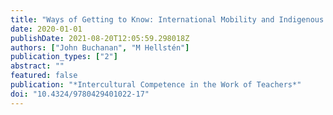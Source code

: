 ```yaml
---
title: "Ways of Getting to Know: International Mobility and Indigenous Education"
date: 2020-01-01
publishDate: 2021-08-20T12:05:59.298018Z
authors: ["John Buchanan", "M Hellstén"]
publication_types: ["2"]
abstract: ""
featured: false
publication: "*Intercultural Competence in the Work of Teachers*"
doi: "10.4324/9780429401022-17"
---
```


